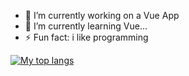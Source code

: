 
- 🔭 I’m currently working on  a Vue App
- 🌱 I’m currently learning Vue...
- ⚡ Fun fact: i like programming

[![My top langs](https://github-readme-stats.vercel.app/api/top-langs/?username=IgliCela&theme=gotham&layout=compact&langs_count=8)](https://github.com/anuraghazra/github-readme-stats)
